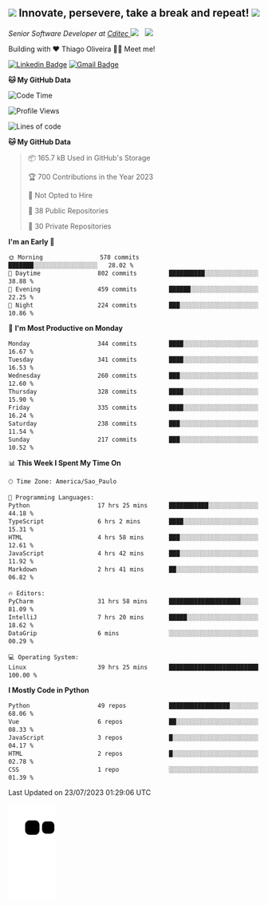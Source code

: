 <h2><img src="https://emojis.slackmojis.com/emojis/images/1531849430/4246/blob-sunglasses.gif?1531849430" width="30"/> Innovate, persevere, take a break and repeat! <img src="https://media.giphy.com/media/12oufCB0MyZ1Go/giphy.gif" width="50"></h2>
<img align='right' src="https://media.giphy.com/media/M9gbBd9nbDrOTu1Mqx/giphy.gif" width="230">
<p><em>Senior Software Developer at <a href="https://www.cditec.com.br/">Cditec
</a><img src="https://media.giphy.com/media/WUlplcMpOCEmTGBtBW/giphy.gif" width="30"> 
</em></p>



Building with ❤️ Thiago Oliveira 👋🏽 Meet me!

[![Linkedin Badge](https://img.shields.io/badge/-Thiago-blue?style=flat-square&logo=Linkedin&logoColor=white&link=https://www.linkedin.com/in/tgmarinho/)](https://www.linkedin.com/in/thiagoceconelo/) 
[![Gmail Badge](https://img.shields.io/badge/-thiceconelo@gmail.com-c14438?style=flat-square&logo=Gmail&logoColor=white&link=mailto:thiceconelo@gmail.com)](mailto:thiceconelo@gmail.com)

</em></p>

<!-- <span style="height ">
![Anurag's GitHub stats](https://github-readme-stats.vercel.app/api?username=arthurspk&show_icons=true&theme=tokyonight)
</span> -->

**🐱 My GitHub Data** 
<!--START_SECTION:waka-->
![Code Time](http://img.shields.io/badge/Code%20Time-334%20hrs-blue)

![Profile Views](http://img.shields.io/badge/Profile%20Views-2-blue)

![Lines of code](https://img.shields.io/badge/From%20Hello%20World%20I%27ve%20Written-3.5%20million%20lines%20of%20code-blue)

**🐱 My GitHub Data** 

> 📦 165.7 kB Used in GitHub's Storage 
 > 
> 🏆 700 Contributions in the Year 2023
 > 
> 🚫 Not Opted to Hire
 > 
> 📜 38 Public Repositories 
 > 
> 🔑 30 Private Repositories 
 > 
**I'm an Early 🐤** 

```text
🌞 Morning                578 commits         ███████░░░░░░░░░░░░░░░░░░   28.02 % 
🌆 Daytime                802 commits         ██████████░░░░░░░░░░░░░░░   38.88 % 
🌃 Evening                459 commits         ██████░░░░░░░░░░░░░░░░░░░   22.25 % 
🌙 Night                  224 commits         ███░░░░░░░░░░░░░░░░░░░░░░   10.86 % 
```
📅 **I'm Most Productive on Monday** 

```text
Monday                   344 commits         ████░░░░░░░░░░░░░░░░░░░░░   16.67 % 
Tuesday                  341 commits         ████░░░░░░░░░░░░░░░░░░░░░   16.53 % 
Wednesday                260 commits         ███░░░░░░░░░░░░░░░░░░░░░░   12.60 % 
Thursday                 328 commits         ████░░░░░░░░░░░░░░░░░░░░░   15.90 % 
Friday                   335 commits         ████░░░░░░░░░░░░░░░░░░░░░   16.24 % 
Saturday                 238 commits         ███░░░░░░░░░░░░░░░░░░░░░░   11.54 % 
Sunday                   217 commits         ███░░░░░░░░░░░░░░░░░░░░░░   10.52 % 
```


📊 **This Week I Spent My Time On** 

```text
🕑︎ Time Zone: America/Sao_Paulo

💬 Programming Languages: 
Python                   17 hrs 25 mins      ███████████░░░░░░░░░░░░░░   44.18 % 
TypeScript               6 hrs 2 mins        ████░░░░░░░░░░░░░░░░░░░░░   15.31 % 
HTML                     4 hrs 58 mins       ███░░░░░░░░░░░░░░░░░░░░░░   12.61 % 
JavaScript               4 hrs 42 mins       ███░░░░░░░░░░░░░░░░░░░░░░   11.92 % 
Markdown                 2 hrs 41 mins       ██░░░░░░░░░░░░░░░░░░░░░░░   06.82 % 

🔥 Editors: 
PyCharm                  31 hrs 58 mins      ████████████████████░░░░░   81.09 % 
IntelliJ                 7 hrs 20 mins       █████░░░░░░░░░░░░░░░░░░░░   18.62 % 
DataGrip                 6 mins              ░░░░░░░░░░░░░░░░░░░░░░░░░   00.29 % 

💻 Operating System: 
Linux                    39 hrs 25 mins      █████████████████████████   100.00 % 
```

**I Mostly Code in Python** 

```text
Python                   49 repos            █████████████████░░░░░░░░   68.06 % 
Vue                      6 repos             ██░░░░░░░░░░░░░░░░░░░░░░░   08.33 % 
JavaScript               3 repos             █░░░░░░░░░░░░░░░░░░░░░░░░   04.17 % 
HTML                     2 repos             █░░░░░░░░░░░░░░░░░░░░░░░░   02.78 % 
CSS                      1 repo              ░░░░░░░░░░░░░░░░░░░░░░░░░   01.39 % 
```




 Last Updated on 23/07/2023 01:29:06 UTC
<!--END_SECTION:waka-->

![Snake animation](https://github.com/rafaballerini/rafaballerini/blob/output/github-contribution-grid-snake.svg)


<!---
ceconelo/ceconelo is a ✨ special ✨ repository because its `README.md` (this file) appears on your GitHub profile.
You can click the Preview link to take a look at your changes.
--->
